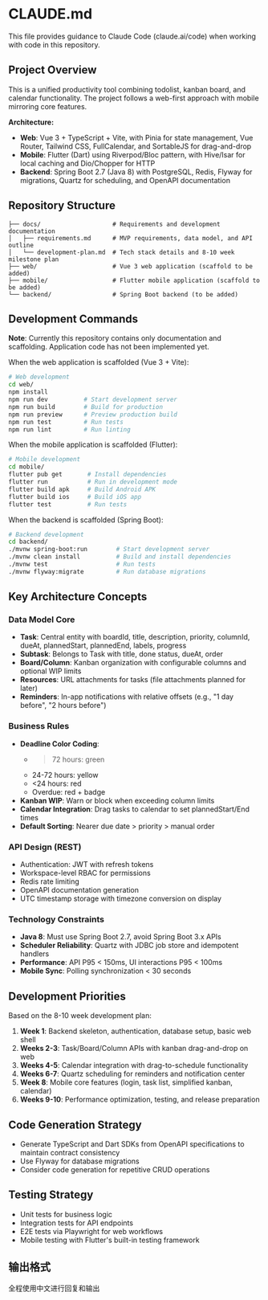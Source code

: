 # CLAUDE.md

This file provides guidance to Claude Code (claude.ai/code) when working with code in this repository.

## Project Overview

This is a unified productivity tool combining todolist, kanban board, and calendar functionality. The project follows a web-first approach with mobile mirroring core features.

**Architecture:**
- **Web**: Vue 3 + TypeScript + Vite, with Pinia for state management, Vue Router, Tailwind CSS, FullCalendar, and SortableJS for drag-and-drop
- **Mobile**: Flutter (Dart) using Riverpod/Bloc pattern, with Hive/Isar for local caching and Dio/Chopper for HTTP
- **Backend**: Spring Boot 2.7 (Java 8) with PostgreSQL, Redis, Flyway for migrations, Quartz for scheduling, and OpenAPI documentation

## Repository Structure

```
├── docs/                    # Requirements and development documentation
│   ├── requirements.md      # MVP requirements, data model, and API outline
│   └── development-plan.md  # Tech stack details and 8-10 week milestone plan
├── web/                     # Vue 3 web application (scaffold to be added)
├── mobile/                  # Flutter mobile application (scaffold to be added)
└── backend/                 # Spring Boot backend (to be added)
```

## Development Commands

**Note**: Currently this repository contains only documentation and scaffolding. Application code has not been implemented yet.

When the web application is scaffolded (Vue 3 + Vite):
```bash
# Web development
cd web/
npm install
npm run dev          # Start development server
npm run build        # Build for production
npm run preview      # Preview production build
npm run test         # Run tests
npm run lint         # Run linting
```

When the mobile application is scaffolded (Flutter):
```bash
# Mobile development
cd mobile/
flutter pub get       # Install dependencies
flutter run           # Run in development mode
flutter build apk     # Build Android APK
flutter build ios     # Build iOS app
flutter test          # Run tests
```

When the backend is scaffolded (Spring Boot):
```bash
# Backend development
cd backend/
./mvnw spring-boot:run        # Start development server
./mvnw clean install          # Build and install dependencies
./mvnw test                   # Run tests
./mvnw flyway:migrate         # Run database migrations
```

## Key Architecture Concepts

### Data Model Core
- **Task**: Central entity with boardId, title, description, priority, columnId, dueAt, plannedStart, plannedEnd, labels, progress
- **Subtask**: Belongs to Task with title, done status, dueAt, order
- **Board/Column**: Kanban organization with configurable columns and optional WIP limits
- **Resources**: URL attachments for tasks (file attachments planned for later)
- **Reminders**: In-app notifications with relative offsets (e.g., "1 day before", "2 hours before")

### Business Rules
- **Deadline Color Coding**:
  - >72 hours: green
  - 24-72 hours: yellow
  - <24 hours: red
  - Overdue: red + badge
- **Kanban WIP**: Warn or block when exceeding column limits
- **Calendar Integration**: Drag tasks to calendar to set plannedStart/End times
- **Default Sorting**: Nearer due date > priority > manual order

### API Design (REST)
- Authentication: JWT with refresh tokens
- Workspace-level RBAC for permissions
- Redis rate limiting
- OpenAPI documentation generation
- UTC timestamp storage with timezone conversion on display

### Technology Constraints
- **Java 8**: Must use Spring Boot 2.7, avoid Spring Boot 3.x APIs
- **Scheduler Reliability**: Quartz with JDBC job store and idempotent handlers
- **Performance**: API P95 < 150ms, UI interactions P95 < 100ms
- **Mobile Sync**: Polling synchronization < 30 seconds

## Development Priorities

Based on the 8-10 week development plan:

1. **Week 1**: Backend skeleton, authentication, database setup, basic web shell
2. **Weeks 2-3**: Task/Board/Column APIs with kanban drag-and-drop on web
3. **Weeks 4-5**: Calendar integration with drag-to-schedule functionality
4. **Weeks 6-7**: Quartz scheduling for reminders and notification center
5. **Week 8**: Mobile core features (login, task list, simplified kanban, calendar)
6. **Weeks 9-10**: Performance optimization, testing, and release preparation

## Code Generation Strategy

- Generate TypeScript and Dart SDKs from OpenAPI specifications to maintain contract consistency
- Use Flyway for database migrations
- Consider code generation for repetitive CRUD operations

## Testing Strategy

- Unit tests for business logic
- Integration tests for API endpoints
- E2E tests via Playwright for web workflows
- Mobile testing with Flutter's built-in testing framework

## 输出格式

全程使用中文进行回复和输出